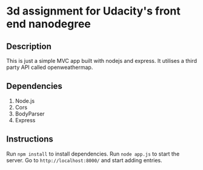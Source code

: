 # 3d assignment for Udacity's front end nanodegree

## Description
This is just a simple MVC app built with nodejs and express. It utilises a third party API called openweathermap.

## Dependencies
1. Node.js
2. Cors
3. BodyParser
4. Express

## Instructions
Run ```npm install``` to install dependencies.
Run ```node app.js``` to start the server. Go to ```http://localhost:8000/``` and start adding entries.